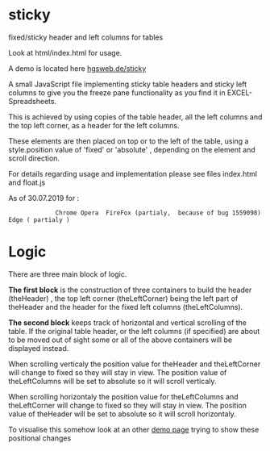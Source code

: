 sticky
=======

fixed/sticky header and left columns for tables

Look at html/index.html  for usage.

A demo is located here <a href='http://hgsweb.de/sticky/html/index.html'>hgsweb.de/sticky</a>

A small JavaScript file implementing sticky table headers and 
sticky left columns to give you the freeze pane functionality 
as you find it in EXCEL-Spreadsheets.

This is achieved by using copies of the table header, all the left columns and
the top left corner, as a header for the left columns.

These elements are then placed on top or to the left of the table, using a style.position
value of 'fixed' or 'absolute' , depending on the element and scroll direction.

For details regarding usage and implementation please see 
files index.html and float.js 

As of  30.07.2019 for :
            
                 Chrome Opera  FireFox (partialy,  because of bug 1559098) Edge ( partialy )
                 

Logic
=====

There are three main block of logic.

<b>The first block</b> is the construction of three containers to build
the header (theHeader) , the top left corner (theLeftCorner) being the left part of theHeader 
and the header for the fixed left columns (theLeftColumns).

<b>The second block</b> keeps track of horizontal and vertical scrolling of the table.
If the original table header, or the left columns (if specified) are about to be moved
out of sight some or all of the above containers will be displayed instead.

When scrolling verticaly the position value for theHeader and theLeftCorner will change to fixed 
so they will stay in view. The position value of theLeftColumns will be set to absolute so it will scroll verticaly. 

When scrolling horizontaly the position value for theLeftColumns and theLeftCorner will change to fixed so 
they will stay in view. The position value of theHeader will be set to absolute so it will scroll horizontaly. 

To visualise this somehow look at an other <a href='http://hgsweb.de/floater/html/demo.html'> demo page</a> trying to show these positional changes


